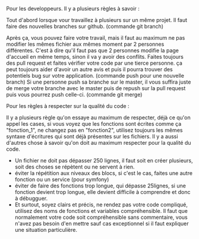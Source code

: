 Pour les developpeurs. Il y a plusieurs règles à savoir : 

Tout d'abord lorsque vour travaillez à plusieurs sur un même projet. Il faut faire des nouvelles branches sur github.
(commande git branch) 

Après ça, vous pouvez faire votre travail, mais il faut au maximum ne pas modifier les mêmes fichier aux mêmes moment par 2 personnes différentes. C'est à dire qu'il faut pas
que 2 personnes modifie la page d'accueil en même temps, sinon il va y avoir des conflits. 
Faites toujours des pull request et faites vérifier votre code par une tierce personne. ça peut toujours aider d'avoir un autre avis et puis il pourra trouver des potentiels
bug sur votre application.
(commande push pour une nouvelle branch)
Si une personne push sa branche sur le master, il vous suffira juste de merge votre branche avec le master puis de repush sur la pull request puis vous pourrez push celle-ci. 
(commande git merge)

Pour les règles à respecter sur la qualité du code : 

Il y a plusieurs règle qu'on essaye au maximum de respecter, déjà ce qu'on appel les cases, si vous voyez que les fonctions sont écrites comme ça "fonction_1", ne changez pas
en "fonction2", utilisez toujours les mêmes syntaxe d'écritures qui sont déjà présentes sur les fichiers. 
Il y a aussi d'autres chose à savoir qu'on doit au maximum respecter pour la qualité du code. 
 - Un fichier ne doit pas dépasser 250 lignes, il faut soit en créer plusieurs, soit des choses se répètent ou ne servent à rien. 
 - éviter la répétition aux niveaux des blocs, si c'est le cas, faites une autre fonction ou un service (pour symfony)
 - éviter de faire des fonctions trop longue, qui dépasse 25lignes, si une fonction devient trop longue, elle devient difficile à comprendre et donc à débugguer. 
 - Et surtout, soyez clairs et précis, ne rendez pas votre code compliqué, utilisez des noms de fonctions et variables compréhensible. Il faut que normalement votre code soit 
compréhensible sans commentaire, vous n'avez pas besoin d'en mettre sauf cas exceptionnel si il faut expliquer une situation particulière. 

